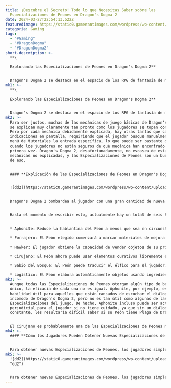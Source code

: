 ```yaml
---
title: ¡Descubre el Secreto! Todo lo que Necesitas Saber sobre las
  Especializaciones de Peones en Dragon's Dogma 2
date: 2024-03-27T22:54:13.522Z
featuredimage: https://static0.gamerantimages.com/wordpress/wp-content/uploads/2024/03/dragons-dogma-2-pawn-specializations.jpg?q=50&fit=contain&w=1140&h=&dpr=1.5
categoria: Gaming
tags:
  - "#Gaming"
  - "#DragonDogma"
  - "#DragonDogma2"
short-description: >-
  **\

  Explorando las Especializaciones de Peones en Dragon's Dogma 2**


  Dragon's Dogma 2 se destaca en el espacio de los RPG de fantasía de mundo abierto al trazar su propio curso, subvertir expectativas, romper convenciones y simplemente no tener miedo de hacer lo suyo. Si bien esto ha ayudado a Dragon's Dogma 2 a destacarse de una competencia pesada, también ha terminado por alejar a algunos jugadores, muchos de los cuales están acostumbrados a una experien
mk1: >-
  **\

  Explorando las Especializaciones de Peones en Dragon's Dogma 2**


  Dragon's Dogma 2 se destaca en el espacio de los RPG de fantasía de mundo abierto al trazar su propio curso, subvertir expectativas, romper convenciones y simplemente no tener miedo de hacer lo suyo. Si bien esto ha ayudado a Dragon's Dogma 2 a destacarse de una competencia pesada, también ha terminado por alejar a algunos jugadores, muchos de los cuales están acostumbrados a una experiencia de RPG más tradicional. Aunque romper con la tradición es una de las mayores fortalezas de Dragon's Dogma 2, también dificulta un poco que los recién llegados se unan, especialmente con los tutoriales bastante enrevesados del juego.
mk2: >-
  Para ser justos, muchas de las mecánicas de juego básicas de Dragon's Dogma 2
  se explican muy claramente tan pronto como los jugadores se topan con ellas.
  Pero por cada mecánica debidamente explicada, hay otras tantas que carecen de
  indicaciones en pantalla, requiriendo que el jugador busque manualmente en el
  menú de tutoriales la entrada específica, lo que puede ser bastante difícil
  cuando los jugadores no están seguros de qué mecánica han encontrado por
  primera vez. Dragon's Dogma 2, desafortunadamente, no escasea de estas
  mecánicas no explicadas, y las Especializaciones de Peones son un buen ejemplo
  de eso.


  #### **Explicación de las Especializaciones de Peones en Dragon's Dogma 2**


  ![dd2](https://static0.gamerantimages.com/wordpress/wp-content/uploads/2024/03/dragon-s-dogma-2-talking-to-pawn.jpg?q=50&fit=contain&w=750&h=415&dpr=1.5 "dd2")


  Dragon's Dogma 2 bombardea al jugador con una gran cantidad de nueva información desde el principio, y con tantos sistemas complejos funcionando al mismo tiempo, es comprensible que incluso un jugador con decenas de horas en el juego aún no esté seguro de cómo funcionan ciertas mecánicas. Las Especializaciones de Peones son el ejemplo perfecto de esto. Mientras que la Vocación e Inclinación de un Peón se explican claramente al jugador, las Especializaciones de Peones no lo están. Básicamente, las Especializaciones de Peones son rasgos obtenibles que pueden otorgar a los Peones del jugador algún tipo de habilidad única.


  Hasta el momento de escribir esto, actualmente hay un total de seis Especializaciones de Peones en Dragon's Dogma 2:


  * Aphonite: Reduce la hablantina del Peón a menos que sea en circunstancias extremas.

  * Forrajero: El Peón elegido comenzará a marcar materiales de mejora importantes en el entorno.

  * Hawker: El jugador obtiene la capacidad de vender objetos de su propio inventario al Peón elegido.

  * Cirujano: El Peón ahora puede usar elementos curativos libremente en batalla tanto en compañeros Peones como en el jugador.

  * Sabio del Bosque: El Peón puede traducir el élfico para el jugador.

  * Logístico: El Peón elabora automáticamente objetos usando ingredientes encontrados, y puede intercambiar automáticamente objetos entre inventarios para ayudar a mantener bajo el peso de carga.
mk3: >-
  Aunque todas las Especializaciones de Peones otorgan algún tipo de beneficio
  único, la eficacia de cada una no es igual. Aphonite, por ejemplo, es una
  habilidad útil para aquellos que están cansados de escuchar el diálogo
  incómodo de Dragon's Dogma 2, pero no es tan útil como algunas de las otras
  Especializaciones del juego. De hecho, Aphonite incluso puede ser activamente
  perjudicial para el jugador si no tiene cuidado, ya que sin un diálogo
  constante, les resultaría difícil saber si su Peón tiene Plaga de Dragones.


  El Cirujano es probablemente una de las Especializaciones de Peones más útiles en Dragon's Dogma 2, asegurando que el jugador y su grupo tengan una fuente constante de curación durante una larga batalla. Esta Especialización se vuelve aún más útil si el jugador no tiene Peones Mago actualmente en su grupo. La Especialización Logística es otra increíblemente útil, eliminando muchas de las pequeñas frustraciones de tener que ordenar manualmente los inventarios cada vez que el jugador encuentra un nuevo botín.
mk4: >-
  #### **Cómo los Jugadores Pueden Obtener Nuevas Especializaciones de Peones**


  Para obtener nuevas Especializaciones de Peones, los jugadores simplemente necesitan completar ciertas misiones secundarias y aumentar su relación con NPCs específicos. Al hacer esto, los jugadores eventualmente recibirán un Tomo de Especialización que se puede usar una vez en cualquier Peón para otorgarles la Especialización de Peón designada. Aunque los Peones solo pueden tener una Especialización equipada a la vez, esa especialización puede ser cambiada en otro momento, aunque esto destruye permanentemente la especialización anterior.
mk5: >-
  ![dd2](https://static0.gamerantimages.com/wordpress/wp-content/uploads/2024/03/dragon-s-dogma-2-things-you-didn-t-know-pawns-could-do.jpg?q=50&fit=contain&w=750&h=415&dpr=1.5
  "dd2")


  Para obtener nuevas Especializaciones de Peones, los jugadores simplemente necesitan completar ciertas misiones secundarias y aumentar su relación con NPCs específicos. Al hacer esto, los jugadores eventualmente recibirán un Tomo de Especialización que se puede usar una vez en cualquier Peón para otorgarles la Especialización de Peón designada. Aunque los Peones solo pueden tener una Especialización equipada a la vez, esa especialización puede ser cambiada en otro momento, aunque esto destruye permanentemente la especialización anterior.
---
```

